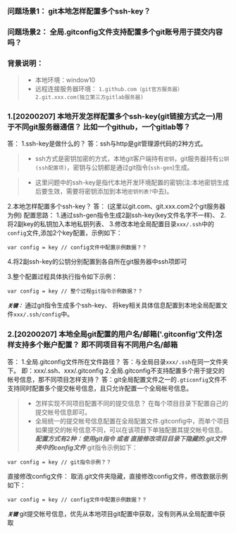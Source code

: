 <!--
 * @Descripttion: 
 * @version: 
 * @Author: wenq
 * @Date: 2020-02-08 14:41:48
 * @LastEditors  : wenq
 * @LastEditTime : 2020-02-08 16:09:07
 -->
### 问题场景1： git本地怎样配置多个ssh-key？
### 问题场景2： 全局.gitconfig文件支持配置多个git账号用于提交内容吗？

### **背景说明**：
>* 本地环境：window10
>* 远程连接服务器环境：
`1.github.com（git官方服务器）`
`2.git.xxx.com(独立第三方gitlab服务器)`

### 1.[20200207] 本地开发怎样配置多个ssh-key(git链接方式之一)用于不同git服务器通信？ 比如一个github，一个gitlab等？
答：
1.ssh-key是做什么的？
答：ssh与http是git管理源代码的2种方式。
>* ssh方式是密钥加密的方式，本地git客户端持有`密钥`，git服务器持有`公钥(ssh配置项)`，密钥与公钥都是通过git指令(`ssh-gen`)生成。

>* 这里问题中的ssh-key是指代本地开发环境配置的密钥(注:本地密钥生成后要生效，需要将密钥添加到本地`密钥列表?`中去)。

2.本地怎样配置多个ssh-key？
答：
(这里以git.com、git.xxx.com2个git服务器为例)
配置思路：
1.通过ssh-gen指令生成2副ssh-key(key文件名字不一样)、
2.将2副key的私钥加入本地私钥列表、
3.修改本地全局配置目录`xxx/.ssh`中的`config`文件,添加2个key配置，示例如下：
```
var config = key // config文件中配置示例数据？？
```
4.将2副ssh-key的公钥分别配置到各自所在git服务器中ssh项即可

3.整个配置过程具体执行指令如下示例： 
```
var config = key // 整个过程git指令示例数据？？
```
***`关键：`***
通过git指令生成多个ssh-key、
将key相关具体信息配置到本地全局配置文件`xxx/.ssh/config`中。

### 2.[20200207] 本地全局git配置的用户名/邮箱('.gitconfig'文件)怎样支持多个账户配置？ 即不同项目有不同用户名/邮箱
答：
1.全局.gitconfig文件所在文件路径？
答：与全局目录`xxx/.ssh`在同一文件夹下。
即：xxx/.ssh、xxx/.gitconfig
2.全局.gitconfig不支持配置多个用于提交的帐号信息，那不同项目怎样支持？
答：git全局配置文件之一的`.gticonfig`文件不支持同时配置多个提交帐号信息，且只允许配置一个全局帐号信息。
>* 怎样实现不同项目配置不同的提交信息？
在每个项目目录下配置自己的提交帐号信息即可。
>* 全局统一的提交帐号信息配置在全局配置文件.gitconfig中，而单个项目如果提交的帐号信息不同，可以在该项目下单独配置其提交帐号信息。
***配置方式有2种：使用git指令 或者 直接修改项目目录下隐藏的.git文件夹中的config文件***
git指令示例如下：
```
var config = key // git指令示例？？
```
直接修改config文件：
取消.git文件夹隐藏，直接修改config文件，修改数据示例如下：
```
var config = key // config文件中配置示例数据？？
```
***`关键`***
git提交帐号信息，优先从本地项目git配置中获取，没有则再从全局配置中获取
